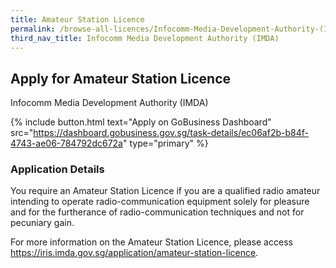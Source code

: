 ```yaml
---
title: Amateur Station Licence
permalink: /browse-all-licences/Infocomm-Media-Development-Authority-(IMDA)/Amateur-Station-Licence
third_nav_title: Infocomm Media Development Authority (IMDA)
---
```


## Apply for Amateur Station Licence

Infocomm Media Development Authority (IMDA)

{% include button.html text="Apply on GoBusiness Dashboard" src="https://dashboard.gobusiness.gov.sg/task-details/ec06af2b-b84f-4743-ae06-784792dc672a" type="primary" %}


<H3>Application Details</H3>

<p>You require an Amateur Station Licence if you are a qualified radio amateur intending to operate radio-communication equipment solely for pleasure and for the furtherance of radio-communication techniques and not for pecuniary gain.
</p><p>
For more information on the Amateur Station Licence, please access <a href="https://iris.imda.gov.sg/application/amateur-station-licence">https://iris.imda.gov.sg/application/amateur-station-licence</a>.
</p>

